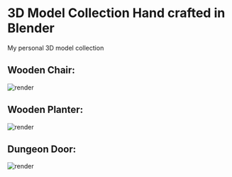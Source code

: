 # 3D Model Collection Hand crafted in Blender

My personal 3D model collection

## Wooden Chair:

![render](https://user-images.githubusercontent.com/8254123/208869241-c55aab12-ce0d-44d1-afca-d125516ffda8.png)

## Wooden Planter:
![render](https://user-images.githubusercontent.com/8254123/209102734-5d0d5ade-c4c1-4281-a608-fcd2d1a65786.png)

## Dungeon Door:

![render](https://user-images.githubusercontent.com/8254123/208981495-7cd9a996-4669-4221-ae88-5d1e561b8514.png)

